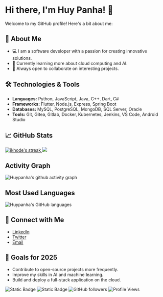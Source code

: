 # Hi there, I'm Huy Panha! 👋

Welcome to my GitHub profile! Here's a bit about me:

## 🚀 About Me
- 💻 I am a software developer with a passion for creating innovative solutions.
- 🌱 Currently learning more about cloud computing and AI.
- 🤝 Always open to collaborate on interesting projects.

## 🛠️ Technologies & Tools
- **Languages:** Python, JavaScript, Java, C++, Dart, C#
- **Frameworks:** Flutter, Node.js, Express, Spring Boot
- **Databases:** MySQL, PostgreSQL, MongoDB, SQL Server, Oracle
- **Tools:** Git, Gitea, Gitlab, Docker, Kubernetes, Jenkins, VS Code, Android Studio

## 📈 GitHub Stats
<div>
<a href="https://github.com/huypanha">
      <img alt="ikhode's streak" src="https://github-readme-streak-stats-9m8ugfa77-denvercoder1.vercel.app/?user=huypanha&theme=monokai-metallian&border_radius=0&card_width=417&card_height=194&background=0D1017&fire=E8EDF3&currStreakNum=E8EDF3&sideNums=E8EDF3&currStreakLabel=E8EDF3&sideLabels=E8EDF3F0&dates=E8EDF3D5&ring=E8EDF3F0&card_width=400&card_height=195"/>
    </a>
  <a href="https://github.com/huypanha">
<img src="https://github-readme-stats.vercel.app/api?username=huypanha&show_icons=true&bg_color=0D1017&border_radius=0&text_color=E8EDF3D5&title_color=E8EDF3&icon_color=E8EDF3&hide_border=false&card_width=414&card_height=195"/>
    </a>
</div>

## Activity Graph
![Huypanha's github activity graph](https://github-readme-activity-graph.vercel.app/graph?username=huypanha&bg_color=000000&color=ffffff&line=ffffff&point=93f915&area=true&hide_border=true)

## Most Used Languages
![Huypanha's GitHub languages](https://github-readme-stats.vercel.app/api/top-langs/?username=huypanha&size_weight=0.5&count_weight=0.5)

## 🔗 Connect with Me
- [LinkedIn](https://www.linkedin.com/in/huypanha)
- [Twitter](https://twitter.com/huypanha)
- [Email](mailto:huypanha558@gmail.com)

## 🎯 Goals for 2025
- Contribute to open-source projects more frequently.
- Improve my skills in AI and machine learning.
- Build and deploy a full-stack application on the cloud. 

![Static Badge](https://img.shields.io/badge/Thanks%20for%20visiting!-05122A)
![Static Badge](https://img.shields.io/badge/Show%20some%20%E2%9D%A4%EF%B8%8F%20by%20%E2%AD%90%20repositories%20you%20find%20helpful!%20-05122A)
![GitHub followers](https://img.shields.io/github/followers/huypanha?style=flat&logo=github&color=05122A&labelColor=05122A)
![Profile Views](https://komarev.com/ghpvc/?username=huypanha&style=flat&labelolor=05122A&color=05122A)
